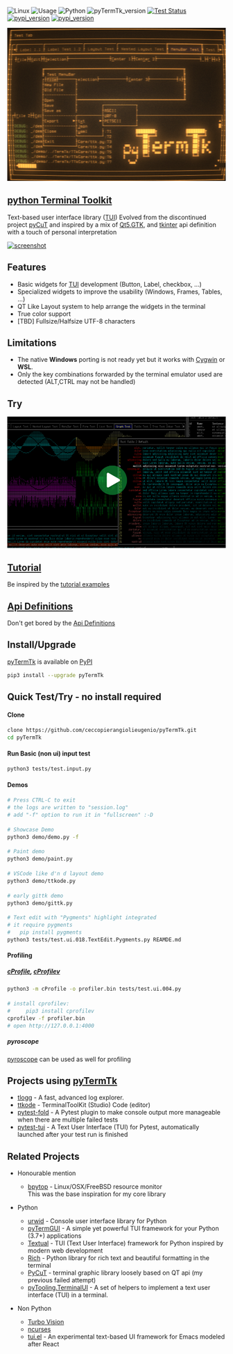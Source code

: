 

![Linux](https://img.shields.io/badge/-Linux-grey?logo=linux)
![Usage](https://img.shields.io/badge/Usage-Terminal%20User%20Interface-yellow)
![Python](https://img.shields.io/badge/Python-v3.8%5E-green?logo=python)
![pyTermTk_version](https://img.shields.io/github/v/tag/ceccopierangiolieugenio/pyTermTk?label=version)
[![Test Status](https://img.shields.io/github/workflow/status/ceccopierangiolieugenio/pyTermTk/Testing?label=tests)](https://github.com/ceccopierangiolieugenio/pyTermTk/actions?query=workflow%3Atesting)
[![pypi_version](https://img.shields.io/pypi/v/pyTermTk?label=pypi)](https://pypi.org/project/pyTermTk)
[![pypi_version](https://img.shields.io/twitter/follow/Pier95886803?style=social&logo=twitter)](https://twitter.com/hashtag/pyTermTk?src=hashtag_click&f=live)

[![screenshot](https://github.com/ceccopierangiolieugenio/binaryRepo/blob/master/pyTermTk/Logo.retroterm.001.png?raw=true)](https://pypi.org/project/pyTermTk)

## [python Terminal Toolkit](https://github.com/ceccopierangiolieugenio/pyTermTk)

Text-based user interface library ([TUI](https://en.wikipedia.org/wiki/Text-based_user_interface))
Evolved from the discontinued project [pyCuT](https://github.com/ceccopierangiolieugenio/pyCuT)
and inspired by a mix of [Qt5](https://www.riverbankcomputing.com/static/Docs/PyQt5/),[GTK](https://pygobject.readthedocs.io/en/latest/), and [tkinter](https://docs.python.org/3/library/tkinter.html) api definition with a touch of personal interpretation

[![screenshot](https://github.com/ceccopierangiolieugenio/binaryRepo/blob/master/pyTermTk/demo.002.gif?raw=true)](https://pypi.org/project/pyTermTk)

## Features
- Basic widgets for [TUI](https://en.wikipedia.org/wiki/Text-based_user_interface) development (Button, Label, checkbox, ...)
- Specialized widgets to improve the usability (Windows, Frames, Tables, ...)
- QT Like Layout system to help arrange the widgets in the terminal
- True color support
- [TBD] Fullsize/Halfsize UTF-8 characters

## Limitations
- The native **Windows** porting is not ready yet but it works with [Cygwin](https://www.cygwin.com) or **WSL**.
- Only the key combinations forwarded by the terminal emulator used are detected (ALT,CTRL may not be handled)

## Try
[![screenshot](https://github.com/ceccopierangiolieugenio/binaryRepo/blob/master/pyTermTk/replit.pytermtk.banner.png?raw=true)](https://replit.com/@EugenioP/pyTermTk?v=1)

## [Tutorial](tutorial)
Be inspired by the [tutorial examples](https://github.com/ceccopierangiolieugenio/pyTermTk/tree/main/tutorial)

## [Api Definitions](https://ceccopierangiolieugenio.github.io/pyTermTk/)
Don't get bored by the [Api Definitions](https://ceccopierangiolieugenio.github.io/pyTermTk/)

## Install/Upgrade
[pyTermTk](https://github.com/ceccopierangiolieugenio/pyTermTk) is available on [PyPI](https://pypi.org/project/pyTermTk/)
```bash
pip3 install --upgrade pyTermTk
```
## Quick Test/Try - no install required

#### Clone
```bash
clone https://github.com/ceccopierangiolieugenio/pyTermTk.git
cd pyTermTk
```

#### Run Basic (non ui) input test
```bash
python3 tests/test.input.py
```

#### Demos
```bash
# Press CTRL-C to exit
# the logs are written to "session.log"
# add "-f" option to run it in "fullscreen" :-D

# Showcase Demo
python3 demo/demo.py -f

# Paint demo
python3 demo/paint.py

# VSCode like d'n d layout demo
python3 demo/ttkode.py

# early gittk demo
python3 demo/gittk.py

# Text edit with "Pygments" highlight integrated
# it require pygments
#   pip install pygments
python3 tests/test.ui.018.TextEdit.Pygments.py REAMDE.md
```
#### Profiling
##### [cProfile](https://docs.python.org/3/library/profile.html), [cProfilev](https://github.com/ymichael/cprofilev)
```bash
python3 -m cProfile -o profiler.bin tests/test.ui.004.py

# install cprofilev:
#     pip3 install cprofilev
cprofilev -f profiler.bin
# open http://127.0.0.1:4000
```
##### pyroscope
[pyroscope](https://pyroscope.io/) can be used as well for profiling

## Projects using [pyTermTk](https://github.com/ceccopierangiolieugenio/pyTermTk)
- [tlogg](https://github.com/ceccopierangiolieugenio/tlogg) - A fast, advanced log explorer.
- [ttkode](https://github.com/ceccopierangiolieugenio/ttkode) - TerminalToolKit (Studio) Code (editor)
- [pytest-fold](https://github.com/jeffwright13/pytest-fold) - A Pytest plugin to make console output more manageable when there are multiple failed tests
- [pytest-tui](https://github.com/jeffwright13/pytest-tui) - A Text User Interface (TUI) for Pytest, automatically launched after your test run is finished

## Related Projects
- Honourable mention
  - [bpytop](https://github.com/aristocratos/bpytop) - Linux/OSX/FreeBSD resource monitor <br>
    This was the base inspiration for my core library

- Python
  - [urwid](https://github.com/urwid/urwid) - Console user interface library for Python
  - [pyTermGUI](https://github.com/bczsalba/pytermgui) - A simple yet powerful TUI framework for your Python (3.7+) applications
  - [Textual](https://github.com/Textualize/textual) - TUI (Text User Interface) framework for Python inspired by modern web development
  - [Rich](https://github.com/Textualize/rich) - Python library for rich text and beautiful formatting in the terminal
  - [PyCuT](https://github.com/ceccopierangiolieugenio/pyCuT) - terminal graphic library loosely based on QT api (my previous failed attempt)
  - [pyTooling.TerminalUI](https://github.com/pyTooling/pyTooling.TerminalUI) - A set of helpers to implement a text user interface (TUI) in a terminal.

- Non Python
  - [Turbo Vision](http://tvision.sourceforge.net)
  - [ncurses](https://en.wikipedia.org/wiki/Ncurses)
  - [tui.el](https://github.com/ebpa/tui.el) - An experimental text-based UI framework for Emacs modeled after React
